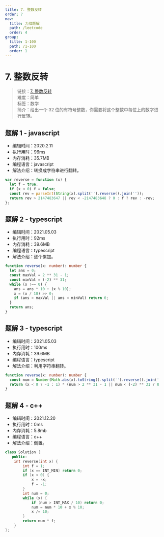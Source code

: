 ```yaml
---
title: 7. 整数反转
order: 7
nav:
  title: 力扣题解
  path: /leetcode
  order: 4
group:
  title: 1-100
  path: /1-100
  order: 1
---
```


# 7. 整数反转

> 链接：[7. 整数反转](https://leetcode-cn.com/problems/reverse-integer/)  
> 难度：简单  
> 标签：数学  
> 简介：给出一个 32 位的有符号整数，你需要将这个整数中每位上的数字进行反转。

## 题解 1 - javascript

- 编辑时间：2020.2.11
- 执行用时：96ms
- 内存消耗：35.7MB
- 编程语言：javascript
- 解法介绍：转换成字符串进行翻转。

```javascript
var reverse = function (x) {
  let f = true;
  if (x < 0) f = false;
  const rev = parseInt(String(x).split('').reverse().join(''));
  return rev > 2147483647 || rev < -2147483648 ? 0 : f ? rev : -rev;
};
```

## 题解 2 - typescript

- 编辑时间：2021.05.03
- 执行用时：92ms
- 内存消耗：39.6MB
- 编程语言：typescript
- 解法介绍：逐个累加。

```typescript
function reverse(x: number): number {
  let ans = 0;
  const maxVal = 2 ** 31 - 1;
  const minVal = (-2) ** 31;
  while (x !== 0) {
    ans = ans * 10 + (x % 10);
    x = (x / 10) >> 0;
    if (ans > maxVal || ans < minVal) return 0;
  }
  return ans;
}
```

## 题解 3 - typescript

- 编辑时间：2021.05.03
- 执行用时：100ms
- 内存消耗：39.6MB
- 编程语言：typescript
- 解法介绍：利用字符串翻转。

```typescript
function reverse(x: number): number {
  const num = Number(Math.abs(x).toString().split('').reverse().join(''));
  return (x < 0 ? -1 : 1) * (num > 2 ** 31 - 1 || num < (-2) ** 31 ? 0 : num);
}
```

## 题解 4 - c++

- 编辑时间：2021.12.20
- 执行用时：0ms
- 内存消耗：5.8mb
- 编程语言：c++
- 解法介绍：倒置。

```cpp
class Solution {
   public:
    int reverse(int x) {
        int f = 1;
        if (x == INT_MIN) return 0;
        if (x < 0) {
            x = -x;
            f = -1;
        }
        int num = 0;
        while (x) {
            if (num > INT_MAX / 10) return 0;
            num = num * 10 + x % 10;
            x /= 10;
        }
        return num * f;
    }
};
```
